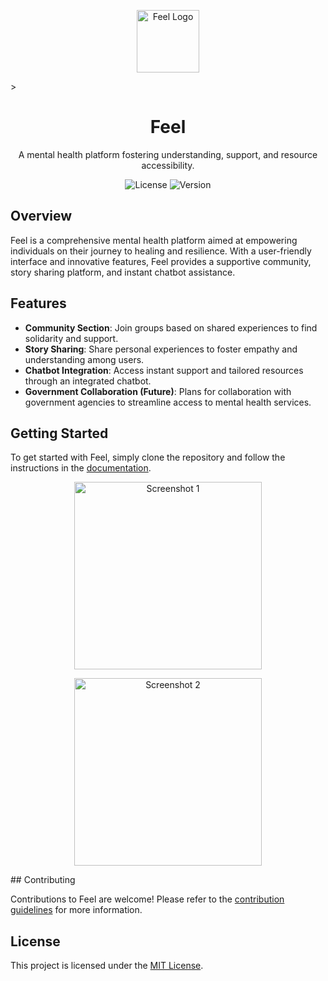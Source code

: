 <!-- Feel Logo -->
<p align="center">
  <img src="https://github.com/Samriddhi15/feel_web/assets/106501626/2e259fe5-9121-409a-b613-8dea65bc1262" alt="Feel Logo" width="100" height="100">
</p>>

<!-- Title -->
<h1 align="center">Feel</h1>

<!-- Description -->
<p align="center">A mental health platform fostering understanding, support, and resource accessibility.</p>

<!-- Badges -->
<p align="center">
  <img src="https://img.shields.io/badge/license-MIT-green" alt="License">
  <img src="https://img.shields.io/badge/version-v1.0-blue" alt="Version">
</p>

## Overview

Feel is a comprehensive mental health platform aimed at empowering individuals on their journey to healing and resilience. With a user-friendly interface and innovative features, Feel provides a supportive community, story sharing platform, and instant chatbot assistance.

## Features

- **Community Section**: Join groups based on shared experiences to find solidarity and support.
- **Story Sharing**: Share personal experiences to foster empathy and understanding among users.
- **Chatbot Integration**: Access instant support and tailored resources through an integrated chatbot.
- **Government Collaboration (Future)**: Plans for collaboration with government agencies to streamline access to mental health services.

## Getting Started

To get started with Feel, simply clone the repository and follow the instructions in the [documentation](docs/README.md).

<!-- Screenshot 1 -->
<p align="center">
  <img src="https://github.com/Samriddhi15/feel_web/assets/106501626/a741f2fd-21f6-411b-9dab-9621b9d596b6" alt="Screenshot 1" width="300">
</p>

<!-- Screenshot 2 -->
<p align="center">
  <img src="https://github.com/Samriddhi15/feel_web/assets/106501626/c42f898f-fe61-4b19-93ea-2f194c5ebc76" alt="Screenshot 2" width="300">
</p>
## Contributing

Contributions to Feel are welcome! Please refer to the [contribution guidelines](CONTRIBUTING.md) for more information.

## License

This project is licensed under the [MIT License](LICENSE).
